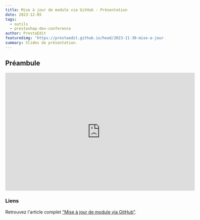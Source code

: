 ```yaml
---
title: Mise à jour de module via GitHub - Présentation
date: 2023-12-05
tags:
  - outils
  - prestashop-dev-conference
author: PrestaEdit
featuredimg: 'https://prestaedit.github.io/head/2023-11-30-mise-a-jour-de-module-via-github.png'
summary: Slides de présentation.
---
```


## Préambule

<iframe src="https://docs.google.com/presentation/d/e/2PACX-1vQpqNTuzcYk1CVYirOGtwfjMh_GtR9on5js2xXbhtUjYZ55W4pd3Q6XBEKQQGMawAgedYq5iI4-lq0e/embed?start=false&loop=false&delayms=3000" frameborder="0" width="600" height="374" allowfullscreen="true" mozallowfullscreen="true" webkitallowfullscreen="true"></iframe>

### Liens

Retrouvez l'article complet ["Mise à jour de module via GitHub"](https://prestaedit.github.io/2023/11/30/mise-a-jour-de-module-via-github/).
